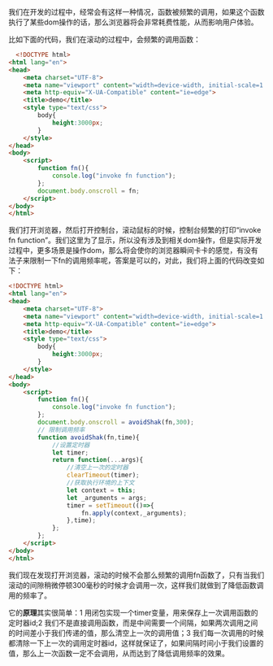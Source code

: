 我们在开发的过程中，经常会有这样一种情况，函数被频繁的调用，如果这个函数执行了某些dom操作的话，那么浏览器将会非常耗费性能，从而影响用户体验。

比如下面的代码，我们在滚动的过程中，会频繁的调用函数：

```html
  <!DOCTYPE html>
<html lang="en">
<head>
    <meta charset="UTF-8">
    <meta name="viewport" content="width=device-width, initial-scale=1.0">
    <meta http-equiv="X-UA-Compatible" content="ie=edge">
    <title>demo</title>
    <style type="text/css">
        body{
            height:3000px;
        }
    </style>
</head>
<body>
    <script>
        function fn(){
            console.log("invoke fn function");
        };
        document.body.onscroll = fn;
    </script>
</body>
</html>
```

我们打开浏览器，然后打开控制台，滚动鼠标的时候，控制台频繁的打印“invoke fn function”。我们这里为了显示，所以没有涉及到相关dom操作，但是实际开发过程中，更多场景是操作dom，那么将会使你的浏览器瞬间卡卡的感觉，有没有法子来限制一下fn的调用频率呢，答案是可以的，对此，我们将上面的代码改变如下：

```html
<!DOCTYPE html>
<html lang="en">
<head>
    <meta charset="UTF-8">
    <meta name="viewport" content="width=device-width, initial-scale=1.0">
    <meta http-equiv="X-UA-Compatible" content="ie=edge">
    <title>demo</title>
    <style type="text/css">
        body{
            height:3000px;
        }
    </style>
</head>
<body>
    <script>
        function fn(){
            console.log("invoke fn function");
        };
        document.body.onscroll = avoidShak(fn,300);
        // 限制调用频率
        function avoidShak(fn,time){
            //设置定时器
            let timer;
            return function(...args){
                //清空上一次的定时器
                clearTimeout(timer);
                //获取执行环境的上下文
                let context = this;
                let _arguments = args;
                timer = setTimeout(()=>{
                    fn.apply(context,_arguments);
                },time);
            };
        };
    </script>
</body>
</html>
```

我们现在发现打开浏览器，滚动的时候不会那么频繁的调用fn函数了，只有当我们滚动的间隙稍微停顿300毫秒的时候才会调用一次，这样我们就做到了降低函数调用的频率了。

它的**原理**其实很简单：1 用闭包实现一个timer变量，用来保存上一次调用函数的定时器id;2 我们不是直接调用函数，而是中间需要一个间隔，如果两次调用之间的时间差小于我们传递的值，那么清空上一次的调用值；3 我们每一次调用的时候都清除一下上一次的调用定时器id，这样就保证了，如果间隔时间小于我们设置的值，那么上一次函数一定不会调用，从而达到了降低调用频率的效果。

